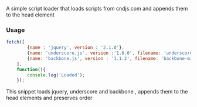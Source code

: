 A simple script loader that loads scripts from cndjs.com and appends them to the head element

### Usage
```javascript
fetch([
        {name : 'jquery', version : '2.1.0'},
        {name: 'underscore.js', version :'1.6.0', filename: 'underscore-min'},
        {name: 'backbone.js', version : '1.1.2', filename: 'backbone-min' } 
    ],
    function(){
        console.log('Loaded');
    });
```

This snippet loads jquery, underscore and backbone , appends them to the head elements and preserves order
